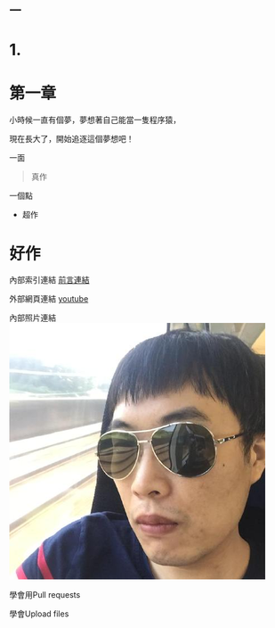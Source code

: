 
## 一

# 1.

第一章
======

小時候一直有個夢，夢想著自己能當一隻程序猿，

現在長大了，開始追逐這個夢想吧！

一面
> 真作

一個點
- 超作

好作
====

內部索引連結
[前言連結](README.md)

外部網頁連結
[youtube](https://www.youtube.com/channel/UCu1vk3LfJWiBps2SfmMMJjA?view_as=subscriber)

內部照片連結
![48644292](48644292.jpg)

學會用Pull requests

學會Upload files
